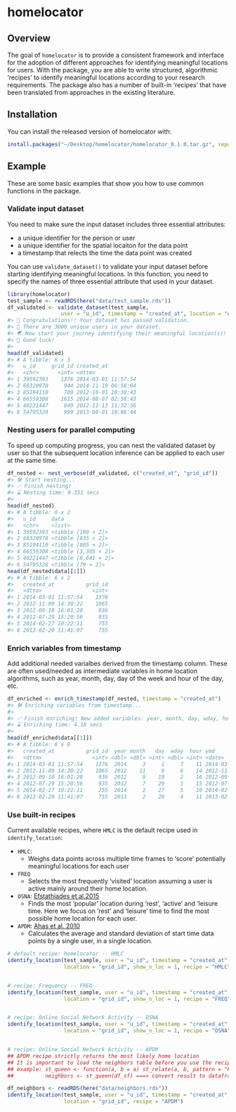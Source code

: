 
# homelocator

<!-- badges: start -->

<!-- badges: end -->

## Overview

The goal of `homelocator` is to provide a consistent framework and
interface for the adoption of different approaches for identifying
meaningful locations for users. With the package, you are able to write
structured, algorithmic ‘recipes’ to identify meaningful locations
according to your research requirements. The package also has a number
of built-in ‘recipes’ that have been translated from approaches in the
existing literature.

## Installation

You can install the released version of homelocator with:

``` r
install.packages("~/Desktop/homelocator/homelocator_0.1.0.tar.gz", repos=NULL, type="source")
```

## Example

These are some basic examples that show you how to use common functions
in the package.

### Validate input dataset

You need to make sure the input dataset includes three essential
attributes:

  - a unique identifier for the person or user
  - a unique identifier for the spatial locaiton for the data point
  - a timestamp that relects the time the data point was created

You can use `validate_dataset()` to validate your input dataset before
starting identifying meaningful locations. In this function, you need to
specify the names of three essential attribute that used in your
dataset.

``` r
library(homelocator)
test_sample <- readRDS(here("data/test_sample.rds"))
df_validated <- validate_dataset(test_sample, 
                 user = "u_id", timestamp = "created_at", location = "grid_id")
#> 🎉 Congratulations!! Your dataset has passed validation.
#> 👤 There are 3000 unique users in your dataset.
#> 🌏 Now start your journey identifying their meaningful location(s)!
#> 👏 Good luck!
#> 
head(df_validated)
#> # A tibble: 6 x 3
#>   u_id     grid_id created_at         
#>   <chr>      <int> <dttm>             
#> 1 39592393    1376 2014-03-01 11:57:54
#> 2 68320978     944 2014-11-19 06:58:04
#> 3 85194110     789 2012-10-01 10:38:43
#> 4 66559308    1615 2014-08-07 02:58:43
#> 5 40221447     849 2012-11-13 11:32:36
#> 6 54795328     999 2013-08-01 10:06:44
```

### Nesting users for parallel computing

To speed up computing progress, you can nest the validated dataset by
user so that the subsequent location inference can be applied to each
user at the same time.

``` r
df_nested <- nest_verbose(df_validated, c("created_at", "grid_id"))
#> 🛠 Start nesting...
#> ✅ Finish nesting!
#> ⌛ Nesting time: 0.351 secs
#> 
head(df_nested)
#> # A tibble: 6 x 2
#>   u_id     data                
#>   <chr>    <list>              
#> 1 39592393 <tibble [100 × 2]>  
#> 2 68320978 <tibble [835 × 2]>  
#> 3 85194110 <tibble [805 × 2]>  
#> 4 66559308 <tibble [3,305 × 2]>
#> 5 40221447 <tibble [6,641 × 2]>
#> 6 54795328 <tibble [79 × 2]>
head(df_nested$data[[1]])
#> # A tibble: 6 x 2
#>   created_at          grid_id
#>   <dttm>                <int>
#> 1 2014-03-01 11:57:54    1376
#> 2 2012-11-09 14:30:22    1065
#> 3 2012-09-10 16:01:20     936
#> 4 2012-07-29 15:20:56     935
#> 5 2014-02-27 10:22:11     755
#> 6 2013-02-20 11:41:07     755
```

### Enrich variables from timestamp

Add additional needed varialbes derived from the timestamp column. These
are often used/needed as intermediate variables in home location
algorithms, such as year, month, day, day of the week and hour of the
day, etc.

``` r
df_enriched <- enrich_timestamp(df_nested, timestamp = "created_at")
#> 🛠 Enriching variables from timestamp...
#> 
#> ✅ Finish enriching! New added variables: year, month, day, wday, hour, ymd.
#> ⌛ Enriching time: 4.18 secs
#> 
head(df_enriched$data[[1]])
#> # A tibble: 6 x 8
#>   created_at          grid_id  year month   day  wday  hour ymd       
#>   <dttm>                <int> <dbl> <dbl> <int> <dbl> <int> <date>    
#> 1 2014-03-01 11:57:54    1376  2014     3     1     7    11 2014-03-01
#> 2 2012-11-09 14:30:22    1065  2012    11     9     6    14 2012-11-09
#> 3 2012-09-10 16:01:20     936  2012     9    10     2    16 2012-09-10
#> 4 2012-07-29 15:20:56     935  2012     7    29     1    15 2012-07-29
#> 5 2014-02-27 10:22:11     755  2014     2    27     5    10 2014-02-27
#> 6 2013-02-20 11:41:07     755  2013     2    20     4    11 2013-02-20
```

### Use built-in recipes

Current available recipes, where `HMLC` is the default recipe used in
`identify_location`:

  - `HMLC`:
      - Weighs data points across multiple time frames to ‘score’
        potentially meaningful locations for each user
  - `FREQ`
      - Selects the most frequently ‘visited’ location assuming a user
        is active mainly around their home location.
  - `OSNA`: [Efstathiades et
    al.2015](https://www.researchgate.net/publication/279884727_Identification_of_Key_Locations_based_on_Online_Social_Network_Activity)
      - Finds the most ‘popular’ location during ‘rest’, ‘active’ and
        ‘leisure time. Here we focus on ’rest’ and ‘leisure’ time to
        find the most possible home location for each user.
  - `APDM`: [Ahas et
    al. 2010](https://www.researchgate.net/publication/233197970_Using_Mobile_Positioning_Data_to_Model_Locations_Meaningful_to_Users_of_Mobile_Phones)
      - Calculates the average and standard deviation of start time data
        points by a single user, in a single location.

<!-- end list -->

``` r
# default recipe: homelocator -- HMLC
identify_location(test_sample, user = "u_id", timestamp = "created_at", 
                  location = "grid_id", show_n_loc = 1, recipe = "HMLC")


# recipe: Frequency -- FREQ
identify_location(test_sample, user = "u_id", timestamp = "created_at", 
                  location = "grid_id", show_n_loc = 1, recipe = "FREQ")


# recipe: Online Social Network Activity -- OSNA
identify_location(test_sample, user = "u_id", timestamp = "created_at", 
                  location = "grid_id", show_n_loc = 1, recipe = "OSNA")


# recipe: Online Social Network Activity -- APDM
## APDM recipe strictly returns the most likely home location
## It is important to load the neighbors table before you use the recipe!!
## example: st_queen <- function(a, b = a) st_relate(a, b, pattern = "F***T****")
##          neighbors <- st_queen(df_sf) ===> convert result to dataframe 

df_neighbors <- readRDS(here("data/neighbors.rds"))
identify_location(test_sample, user = "u_id", timestamp = "created_at", 
                  location = "grid_id", recipe = "APDM")
```
